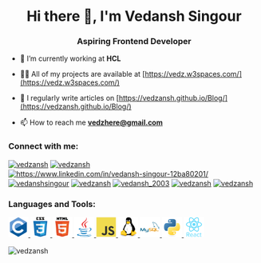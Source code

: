 <h1 align="center">Hi there 👋, I'm Vedansh Singour</h1>
<h3 align="center">Aspiring Frontend Developer</h3>

- 🔭 I’m currently working at **HCL**

- 👨‍💻 All of my projects are available at [https://vedz.w3spaces.com/](https://vedz.w3spaces.com/)

- 📝 I regularly write articles on [https://vedzansh.github.io/Blog/](https://vedzansh.github.io/Blog/)

- 📫 How to reach me **vedzhere@gmail.com**

<h3 align="left">Connect with me:</h3>
<p align="left">
<a href="https://codepen.io/vedzansh" target="blank"><img align="center" src="https://raw.githubusercontent.com/rahuldkjain/github-profile-readme-generator/master/src/images/icons/Social/codepen.svg" alt="vedzansh" height="30" width="40" /></a>
<a href="https://twitter.com/vedzansh" target="blank"><img align="center" src="https://raw.githubusercontent.com/rahuldkjain/github-profile-readme-generator/master/src/images/icons/Social/twitter.svg" alt="vedzansh" height="30" width="40" /></a>
<a href="https://linkedin.com/in/https://www.linkedin.com/in/vedansh-singour-12ba80201/" target="blank"><img align="center" src="https://raw.githubusercontent.com/rahuldkjain/github-profile-readme-generator/master/src/images/icons/Social/linked-in-alt.svg" alt="https://www.linkedin.com/in/vedansh-singour-12ba80201/" height="30" width="40" /></a>
<a href="https://kaggle.com/vedanshsingour" target="blank"><img align="center" src="https://raw.githubusercontent.com/rahuldkjain/github-profile-readme-generator/master/src/images/icons/Social/kaggle.svg" alt="vedanshsingour" height="30" width="40" /></a>
<a href="https://instagram.com/vedzansh" target="blank"><img align="center" src="https://raw.githubusercontent.com/rahuldkjain/github-profile-readme-generator/master/src/images/icons/Social/instagram.svg" alt="vedzansh" height="30" width="40" /></a>
<a href="https://www.codechef.com/users/vedansh_2003" target="blank"><img align="center" src="https://cdn.jsdelivr.net/npm/simple-icons@3.1.0/icons/codechef.svg" alt="vedansh_2003" height="30" width="40" /></a>
<a href="https://www.hackerrank.com/vedzansh" target="blank"><img align="center" src="https://raw.githubusercontent.com/rahuldkjain/github-profile-readme-generator/master/src/images/icons/Social/hackerrank.svg" alt="vedzansh" height="30" width="40" /></a>
<a href="https://www.leetcode.com/vedzansh" target="blank"><img align="center" src="https://raw.githubusercontent.com/rahuldkjain/github-profile-readme-generator/master/src/images/icons/Social/leet-code.svg" alt="vedzansh" height="30" width="40" /></a>
</p>

<h3 align="left">Languages and Tools:</h3>
<p align="left"> <a href="https://www.cprogramming.com/" target="_blank" rel="noreferrer"> <img src="https://raw.githubusercontent.com/devicons/devicon/master/icons/c/c-original.svg" alt="c" width="40" height="40"/> </a> <a href="https://www.w3schools.com/css/" target="_blank" rel="noreferrer"> <img src="https://raw.githubusercontent.com/devicons/devicon/master/icons/css3/css3-original-wordmark.svg" alt="css3" width="40" height="40"/> </a> <a href="https://www.w3.org/html/" target="_blank" rel="noreferrer"> <img src="https://raw.githubusercontent.com/devicons/devicon/master/icons/html5/html5-original-wordmark.svg" alt="html5" width="40" height="40"/> </a> <a href="https://www.java.com" target="_blank" rel="noreferrer"> <img src="https://raw.githubusercontent.com/devicons/devicon/master/icons/java/java-original.svg" alt="java" width="40" height="40"/> </a> <a href="https://developer.mozilla.org/en-US/docs/Web/JavaScript" target="_blank" rel="noreferrer"> <img src="https://raw.githubusercontent.com/devicons/devicon/master/icons/javascript/javascript-original.svg" alt="javascript" width="40" height="40"/> </a> <a href="https://www.linux.org/" target="_blank" rel="noreferrer"> <img src="https://raw.githubusercontent.com/devicons/devicon/master/icons/linux/linux-original.svg" alt="linux" width="40" height="40"/> </a> <a href="https://www.mysql.com/" target="_blank" rel="noreferrer"> <img src="https://raw.githubusercontent.com/devicons/devicon/master/icons/mysql/mysql-original-wordmark.svg" alt="mysql" width="40" height="40"/> </a> <a href="https://www.python.org" target="_blank" rel="noreferrer"> <img src="https://raw.githubusercontent.com/devicons/devicon/master/icons/python/python-original.svg" alt="python" width="40" height="40"/> </a> <a href="https://reactjs.org/" target="_blank" rel="noreferrer"> <img src="https://raw.githubusercontent.com/devicons/devicon/master/icons/react/react-original-wordmark.svg" alt="react" width="40" height="40"/> </a> </p>

<p><img align="center" src="https://github-readme-stats.vercel.app/api/top-langs?username=vedzansh&show_icons=true&locale=en&layout=compact" alt="vedzansh" /></p>

